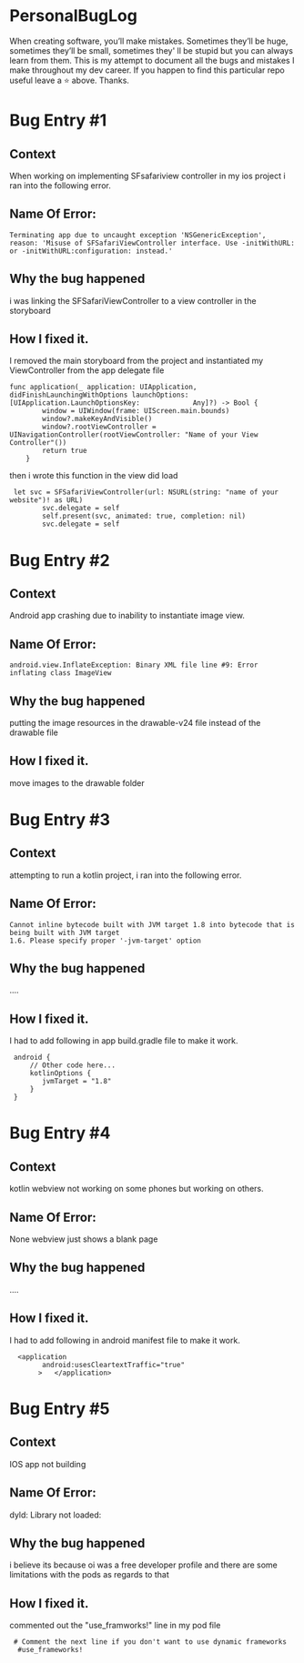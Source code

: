 # PersonalBugLog
When creating software, you’ll make mistakes. Sometimes they’ll be huge, sometimes they’ll be small, sometimes they' ll be stupid but you can always learn from them. This is my attempt to document all the bugs and mistakes I make throughout my dev career. If you happen to find this particular repo useful leave a ⭐️ above. Thanks.


# Bug Entry  #1
## Context
When working on implementing SFsafariview controller in my ios project i ran into the following error.

## Name Of Error:
```
Terminating app due to uncaught exception 'NSGenericException', reason: 'Misuse of SFSafariViewController interface. Use -initWithURL: or -initWithURL:configuration: instead.'
```

## Why the bug happened
 i was linking the SFSafariViewController to a view controller in the storyboard 

## How I fixed it.
I removed the main storyboard from the project and instantiated my ViewController from the app delegate file 
```
func application(_ application: UIApplication, didFinishLaunchingWithOptions launchOptions: [UIApplication.LaunchOptionsKey:             Any]?) -> Bool {
        window = UIWindow(frame: UIScreen.main.bounds)
        window?.makeKeyAndVisible()
        window?.rootViewController = UINavigationController(rootViewController: "Name of your View Controller"())
        return true
    }
```

then i wrote this function in the view did load 
```
 let svc = SFSafariViewController(url: NSURL(string: "name of your website")! as URL)
        svc.delegate = self
        self.present(svc, animated: true, completion: nil)
        svc.delegate = self
```
# Bug Entry  #2
## Context
Android app crashing due to inability to instantiate image view.

## Name Of Error:
```
android.view.InflateException: Binary XML file line #9: Error inflating class ImageView
```

## Why the bug happened
 putting the image resources in the drawable-v24 file instead of the drawable file 

## How I fixed it.
move images to the drawable folder


# Bug Entry  #3
## Context
attempting to run a kotlin project, i ran into the following error.

## Name Of Error:
```
Cannot inline bytecode built with JVM target 1.8 into bytecode that is being built with JVM target 
1.6. Please specify proper '-jvm-target' option
```

## Why the bug happened
 ....

## How I fixed it.
I  had to add following in app build.gradle file to make it work.
```
 android {
     // Other code here...
     kotlinOptions {
        jvmTarget = "1.8"
     }
 }
```

# Bug Entry  #4
## Context
kotlin webview not working on some phones but working on others.

## Name Of Error:
None webview just shows a blank page

## Why the bug happened
....

## How I fixed it.
I  had to add following in android manifest file to make it work.
```
  <application
        android:usesCleartextTraffic="true"
       >   </application>
```


# Bug Entry  #5
## Context
IOS app not building 

## Name Of Error:
dyld: Library not loaded:

## Why the bug happened
i believe its because oi was a free developer profile and there are some limitations with the pods as regards to that 

## How I fixed it.
commented out the "use_framworks!" line in my pod file
```
 # Comment the next line if you don't want to use dynamic frameworks
  #use_frameworks!

```

